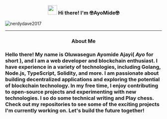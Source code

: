 <head>
<link href='https://unpkg.com/boxicons@2.0.9/css/boxicons.min.css' rel='stylesheet'>
</head>

<body style={{fontSize: "12px"}}> 

  
<!-- Heading -->
<h3 align="center"><img src = "https://raw.githubusercontent.com/MartinHeinz/MartinHeinz/master/wave.gif" width = 30px> Hi there! I'm 🤓AyoMide🤓</h3>

<!-- Profile Views -->

<p align="left"> <img src="https://komarev.com/ghpvc/?username=nerdydave2017&label=Profile%20views&color=0e75b6&style=flat" alt="nerdydave2017" />
</p>

<!-- Social Media -->
<p align="center">
  <a href="https://twitter.com/CuteNerdyDude"></a>
</p>

 <!-- About section -->

---
<h3 align="center">About Me<h3>


<p>Hello there! My name is Oluwasegun Ayomide Ajayi( <i>Ayo</i> for short ), and I am a web developer and blockchain enthusiast. I have experience in a variety of technologies, including Golang, Node.js, TypeScript, Solidity, and more. I am passionate about building decentralized applications and exploring the potential of blockchain technology. In my free time, I enjoy contributing to open-source projects and experimenting with new technologies. I so do some technical writing and Play chess. Check out my repositories to see some of the exciting projects I'm currently working on. Let's build the future together!
</p>  

</body>



<!-- **NerdyDave2017/NerdyDave2017** is a ✨ _special_ ✨ repository because its `README.md` (this file) appears on your GitHub profile.

Here are some ideas to get you started:

- 🔭 I’m currently working on ...
- 🌱 I’m currently learning ...
- 👯 I’m looking to collaborate on ...
- 🤔 I’m looking for help with ...
- 💬 Ask me about ...
- 📫 How to reach me: ...
- 😄 Pronouns: ...
- ⚡ Fun fact: ... -->


